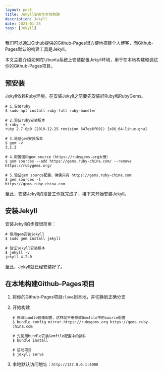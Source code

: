 ```yaml
---
layout: post
title: Jekyll安装与本地构建
description: Jekyll
date: 2021-01-25
tags: [Jekyll]
---
```


我们可以通过Github提供的Github-Pages很方便地搭建个人博客，而Github-Pages默认的构建工具是Jekyll。

本文主要介绍如何在Ubuntu系统上安装配置Jekyll环境，用于在本地构建和调试你的Github-Pages项目。

<!--more-->

## 预安装

Jekyll依赖Ruby环境，在安装Jekyll之前要先安装好Ruby和RubyGems。

```shell
# 1.安装ruby
$ sudo apt install ruby-full ruby-bundler

# 2.验证ruby安装版本
$ ruby -v
ruby 2.7.0p0 (2019-12-25 revision 647ee6f091) [x86_64-linux-gnu]

# 3.验证gem安装版本
$ gem -v
3.1.2

# 4.配置国内gem source（https://rubygems.org太慢）
$ gem sources --add https://gems.ruby-china.com/ --remove https://rubygems.org/

# 5.验证gem source配置，确保只有 https://gems.ruby-china.com
$ gem sources -l
https://gems.ruby-china.com
```

至此，安装Jekyll的准备工作就完成了，接下来开始安装Jekyll。

## 安装Jekyll

安装Jekyll的步骤很简单：

```shell
# 使用gem安装jekyll
$ sudo gem install jekyll

# 验证jekyll安装版本
$ jekyll -v
jekyll 4.2.0
```

至此，Jekyll就已经安装好了。

## 在本地构建Github-Pages项目

1. 将你的Github-Pages项目`clone`到本地，并切换到正确分支

1. 开始构建

    ```shell
    # 修改bundle镜像配置，这样就不用修改Gemfile中的source配置
    $ bundle config mirror.https://rubygems.org https://gems.ruby-china.com

    # 先使用bundle安装Gemfile配置中的插件
    $ bundle install

    # 启动项目
    $ jekyll serve
    ```

1. 本地默认访问地址：`http://127.0.0.1:4000`
